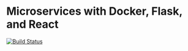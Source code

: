 # Microservices with Docker, Flask, and React

[![Build Status](https://travis-ci.org/pjcrouse/testdriven-app.svg?branch=master)](https://travis-ci.org/YOUR_GITHUB_USERNAME/testdriven-app)